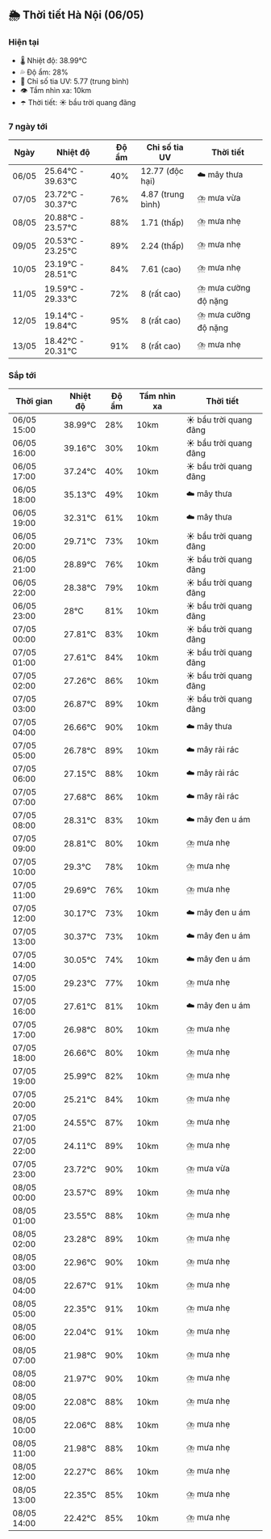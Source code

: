 ## 🌦️ Thời tiết Hà Nội (06/05)

### Hiện tại

- 🌡️ Nhiệt độ: 38.99℃
- 💦 Độ ẩm: 28%
- 🌟 Chỉ số tia UV: 5.77 (trung bình)
- 👁️ Tầm nhìn xa: 10km
- ☂️ Thời tiết: ☀️ bầu trời quang đãng

### 7 ngày tới

| Ngày | Nhiệt độ | Độ ẩm | Chỉ số tia UV | Thời tiết |
| --- | --- | --- | --- | --- |
| 06/05 | 25.64℃ - 39.63℃ | 40% | 12.77 (độc hại) | ☁️ mây thưa |
| 07/05 | 23.72℃ - 30.37℃ | 76% | 4.87 (trung bình) | ⛈️ mưa vừa |
| 08/05 | 20.88℃ - 23.57℃ | 88% | 1.71 (thấp) | ⛈️ mưa nhẹ |
| 09/05 | 20.53℃ - 23.25℃ | 89% | 2.24 (thấp) | ⛈️ mưa nhẹ |
| 10/05 | 23.19℃ - 28.51℃ | 84% | 7.61 (cao) | ⛈️ mưa nhẹ |
| 11/05 | 19.59℃ - 29.33℃ | 72% | 8 (rất cao) | ⛈️ mưa cường độ nặng |
| 12/05 | 19.14℃ - 19.84℃ | 95% | 8 (rất cao) | ⛈️ mưa cường độ nặng |
| 13/05 | 18.42℃ - 20.31℃ | 91% | 8 (rất cao) | ⛈️ mưa nhẹ |

### Sắp tới

| Thời gian | Nhiệt độ | Độ ẩm | Tầm nhìn xa | Thời tiết |
| --- | --- | --- | --- | --- |
| 06/05 15:00 | 38.99℃ | 28% | 10km | ☀️ bầu trời quang đãng |
| 06/05 16:00 | 39.16℃ | 30% | 10km | ☀️ bầu trời quang đãng |
| 06/05 17:00 | 37.24℃ | 40% | 10km | ☀️ bầu trời quang đãng |
| 06/05 18:00 | 35.13℃ | 49% | 10km | ☁️ mây thưa |
| 06/05 19:00 | 32.31℃ | 61% | 10km | ☁️ mây thưa |
| 06/05 20:00 | 29.71℃ | 73% | 10km | ☀️ bầu trời quang đãng |
| 06/05 21:00 | 28.89℃ | 76% | 10km | ☀️ bầu trời quang đãng |
| 06/05 22:00 | 28.38℃ | 79% | 10km | ☀️ bầu trời quang đãng |
| 06/05 23:00 | 28℃ | 81% | 10km | ☀️ bầu trời quang đãng |
| 07/05 00:00 | 27.81℃ | 83% | 10km | ☀️ bầu trời quang đãng |
| 07/05 01:00 | 27.61℃ | 84% | 10km | ☀️ bầu trời quang đãng |
| 07/05 02:00 | 27.26℃ | 86% | 10km | ☀️ bầu trời quang đãng |
| 07/05 03:00 | 26.87℃ | 89% | 10km | ☀️ bầu trời quang đãng |
| 07/05 04:00 | 26.66℃ | 90% | 10km | ☁️ mây thưa |
| 07/05 05:00 | 26.78℃ | 89% | 10km | ☁️ mây rải rác |
| 07/05 06:00 | 27.15℃ | 88% | 10km | ☁️ mây rải rác |
| 07/05 07:00 | 27.68℃ | 86% | 10km | ☁️ mây rải rác |
| 07/05 08:00 | 28.31℃ | 83% | 10km | ☁️ mây đen u ám |
| 07/05 09:00 | 28.81℃ | 80% | 10km | ⛈️ mưa nhẹ |
| 07/05 10:00 | 29.3℃ | 78% | 10km | ⛈️ mưa nhẹ |
| 07/05 11:00 | 29.69℃ | 76% | 10km | ⛈️ mưa nhẹ |
| 07/05 12:00 | 30.17℃ | 73% | 10km | ☁️ mây đen u ám |
| 07/05 13:00 | 30.37℃ | 73% | 10km | ☁️ mây đen u ám |
| 07/05 14:00 | 30.05℃ | 74% | 10km | ☁️ mây đen u ám |
| 07/05 15:00 | 29.23℃ | 77% | 10km | ⛈️ mưa nhẹ |
| 07/05 16:00 | 27.61℃ | 81% | 10km | ☁️ mây đen u ám |
| 07/05 17:00 | 26.98℃ | 80% | 10km | ⛈️ mưa nhẹ |
| 07/05 18:00 | 26.66℃ | 80% | 10km | ⛈️ mưa nhẹ |
| 07/05 19:00 | 25.99℃ | 82% | 10km | ⛈️ mưa nhẹ |
| 07/05 20:00 | 25.21℃ | 84% | 10km | ⛈️ mưa nhẹ |
| 07/05 21:00 | 24.55℃ | 87% | 10km | ⛈️ mưa nhẹ |
| 07/05 22:00 | 24.11℃ | 89% | 10km | ⛈️ mưa nhẹ |
| 07/05 23:00 | 23.72℃ | 90% | 10km | ⛈️ mưa vừa |
| 08/05 00:00 | 23.57℃ | 89% | 10km | ⛈️ mưa nhẹ |
| 08/05 01:00 | 23.55℃ | 88% | 10km | ⛈️ mưa nhẹ |
| 08/05 02:00 | 23.28℃ | 89% | 10km | ⛈️ mưa nhẹ |
| 08/05 03:00 | 22.96℃ | 90% | 10km | ⛈️ mưa nhẹ |
| 08/05 04:00 | 22.67℃ | 91% | 10km | ⛈️ mưa nhẹ |
| 08/05 05:00 | 22.35℃ | 91% | 10km | ⛈️ mưa nhẹ |
| 08/05 06:00 | 22.04℃ | 91% | 10km | ⛈️ mưa nhẹ |
| 08/05 07:00 | 21.98℃ | 90% | 10km | ⛈️ mưa nhẹ |
| 08/05 08:00 | 21.97℃ | 90% | 10km | ⛈️ mưa nhẹ |
| 08/05 09:00 | 22.08℃ | 88% | 10km | ⛈️ mưa nhẹ |
| 08/05 10:00 | 22.06℃ | 88% | 10km | ⛈️ mưa nhẹ |
| 08/05 11:00 | 21.98℃ | 88% | 10km | ⛈️ mưa nhẹ |
| 08/05 12:00 | 22.27℃ | 86% | 10km | ⛈️ mưa nhẹ |
| 08/05 13:00 | 22.35℃ | 85% | 10km | ⛈️ mưa nhẹ |
| 08/05 14:00 | 22.42℃ | 85% | 10km | ⛈️ mưa nhẹ |
